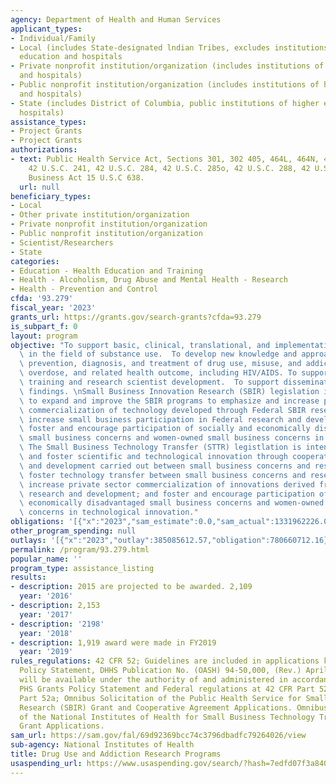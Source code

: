 ```yaml
---
agency: Department of Health and Human Services
applicant_types:
- Individual/Family
- Local (includes State-designated lndian Tribes, excludes institutions of higher
  education and hospitals
- Private nonprofit institution/organization (includes institutions of higher education
  and hospitals)
- Public nonprofit institution/organization (includes institutions of higher education
  and hospitals)
- State (includes District of Columbia, public institutions of higher education and
  hospitals)
assistance_types:
- Project Grants
- Project Grants
authorizations:
- text: Public Health Service Act, Sections 301, 302 405, 464L, 464N, 464O and 464P,
    42 U.S.C. 241, 42 U.S.C. 284, 42 U.S.C. 285o, 42 U.S.C. 288, 42 U.S.C. 295; Small
    Business Act 15 U.S.C 638.
  url: null
beneficiary_types:
- Local
- Other private institution/organization
- Private nonprofit institution/organization
- Public nonprofit institution/organization
- Scientist/Researchers
- State
categories:
- Education - Health Education and Training
- Health - Alcoholism, Drug Abuse and Mental Health - Research
- Health - Prevention and Control
cfda: '93.279'
fiscal_year: '2023'
grants_url: https://grants.gov/search-grants?cfda=93.279
is_subpart_f: 0
layout: program
objective: "To support basic, clinical, translational, and implementation research\
  \ in the field of substance use.  To develop new knowledge and approaches for the\
  \ prevention, diagnosis, and treatment of drug use, misuse, and addiction, drug\
  \ overdose, and related health outcome, including HIV/AIDS. To support research\
  \ training and research scientist development.  To support dissemination of research\
  \ findings. \nSmall Business Innovation Research (SBIR) legislation is intended\
  \ to expand and improve the SBIR programs to emphasize and increase private sector\
  \ commercialization of technology developed through Federal SBIR research and development;\
  \ increase small business participation in Federal research and development; and\
  \ foster and encourage participation of socially and economically disadvantaged\
  \ small business concerns and women-owned small business concerns in the SBIR program.\
  \ The Small Business Technology Transfer (STTR) legistlation is intended to stimulate\
  \ and foster scientific and technological innovation through cooperative research\
  \ and development carried out between small business concerns and research institutions;\
  \ foster technology transfer between small business concerns and research institutions;\
  \ increase private sector commercialization of innovations derived from Federal\
  \ research and development; and foster and encourage participation of socially and\
  \ economically disadvantaged small business concerns and women-owned small business\
  \ concerns in technological innovation."
obligations: '[{"x":"2023","sam_estimate":0.0,"sam_actual":1331962226.0,"usa_spending_actual":1519394944.73},{"x":"2024","sam_estimate":0.0,"sam_actual":1324224214.0,"usa_spending_actual":1519782507.37},{"x":"2025","sam_estimate":0.0,"sam_actual":1337466456.0,"usa_spending_actual":0.0}]'
other_program_spending: null
outlays: '[{"x":"2023","outlay":385085612.57,"obligation":780660712.16},{"x":"2024","outlay":103535955.39,"obligation":470920396.12},{"x":"2025","outlay":0.0,"obligation":0.0}]'
permalink: /program/93.279.html
popular_name: ''
program_type: assistance_listing
results:
- description: 2015 are projected to be awarded. 2,109
  year: '2016'
- description: 2,153
  year: '2017'
- description: '2198'
  year: '2018'
- description: 1,919 award were made in FY2019
  year: '2019'
rules_regulations: 42 CFR 52; Guidelines are included in applications kits. PHS Grants
  Policy Statement, DHHS Publication No. (OASH) 94-50,000, (Rev.) April 1998. Grants
  will be available under the authority of and administered in accordance with the
  PHS Grants Policy Statement and Federal regulations at 42 CFR Part 52 and 42 CFR
  Part 52a; Omnibus Solicitation of the Public Health Service for Small Business Innovation
  Research (SBIR) Grant and Cooperative Agreement Applications. Omnibus Solicitation
  of the National Institutes of Health for Small Business Technology Transfer (STTR)
  Grant Applications.
sam_url: https://sam.gov/fal/69d92369bcc74c3796dbadfc79264026/view
sub-agency: National Institutes of Health
title: Drug Use and Addiction Research Programs
usaspending_url: https://www.usaspending.gov/search/?hash=7edfd07f3a8402cb8e95e578fae96253
---
```

